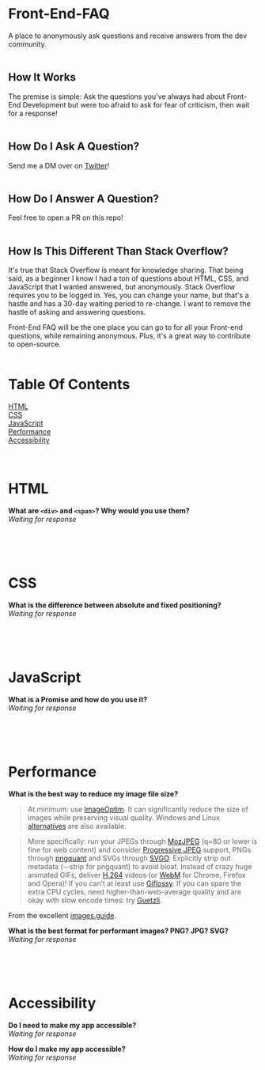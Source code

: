 # Front-End-FAQ
A place to anonymously ask questions and receive answers from the dev community. <br /> <br />

## How It Works
The premise is simple: Ask the questions you've always had about Front-End Development but were too afraid to ask for fear of criticism, then wait for a response! <br /> <br />

## How Do I Ask A Question?
Send me a DM over on [Twitter](https://twitter.com/EmmaWedekind)! <br /> <br />

## How Do I Answer A Question?
Feel free to open a PR on this repo! <br /> <br />

## How Is This Different Than Stack Overflow?
It's true that Stack Overflow is meant for knowledge sharing. That being said, as a beginner I know I had a ton of questions about HTML, CSS, and JavaScript that I wanted answered, but anonymously. Stack Overflow requires you to be logged in. Yes, you can change your name, but that's a hastle and has a 30-day waiting period to re-change. I want to remove the hastle of asking and answering questions.

Front-End FAQ will be the one place you can go to for all your Front-end questions, while remaining anonymous.  Plus, it's a great way to contribute to open-source. <br /> <br />

# Table Of Contents
[HTML](#html) <br />
[CSS](#css) <br />
[JavaScript](#javascript) <br />
[Performance](#performance) <br />
[Accessibility](#accessibility) <br /> <br /> <br />

# HTML <br />
**What are `<div>` and `<span>`?  Why would you use them?** <br/>
_Waiting for response_

<br/><br/><br/>


# CSS <br />

**What is the difference between absolute and fixed positioning?** <br/>
_Waiting for response_

<br/><br/><br/>



# JavaScript <br />

**What is a Promise and how do you use it?** <br/>
_Waiting for response_

<br/><br/><br/>




# Performance <br />

**What is the best way to reduce my image file size?** <br/>

>At minimum: use [ImageOptim](https://imageoptim.com/). It can significantly reduce the size of images while preserving visual quality. Windows and Linux [alternatives](https://imageoptim.com/versions.html) are also available.

>More specifically: run your JPEGs through [MozJPEG](https://github.com/mozilla/mozjpeg0) (q=80 or lower is fine for web content) and consider [Progressive JPEG](http://cloudinary.com/blog/progressive_jpegs_and_green_martians) support, PNGs through [pngquant](https://pngquant.org/) and SVGs through [SVGO](https://github.com/svg/svgo). Explicitly strip out metadata (--strip for pngquant) to avoid bloat. Instead of crazy huge animated GIFs, deliver [H.264](https://en.wikipedia.org/wiki/H.264/MPEG-4_AVC) videos (or [WebM](https://www.webmproject.org/) for Chrome, Firefox and Opera)! If you can’t at least use [Giflossy](https://github.com/pornel/giflossy). If you can spare the extra CPU cycles, need higher-than-web-average quality and are okay with slow encode times: try [Guetzli](https://research.googleblog.com/2017/03/announcing-guetzli-new-open-source-jpeg.html).

From the excellent [images.guide](https://images.guide/).

**What is the best format for performant images? PNG? JPG? SVG?** <br/>
_Waiting for response_

<br/><br/><br/>




# Accessibility <br />

**Do I need to make my app accessible?** <br/>
_Waiting for response_

**How do I make my app accessible?** <br/>
_Waiting for response_

<br/><br/><br/>
